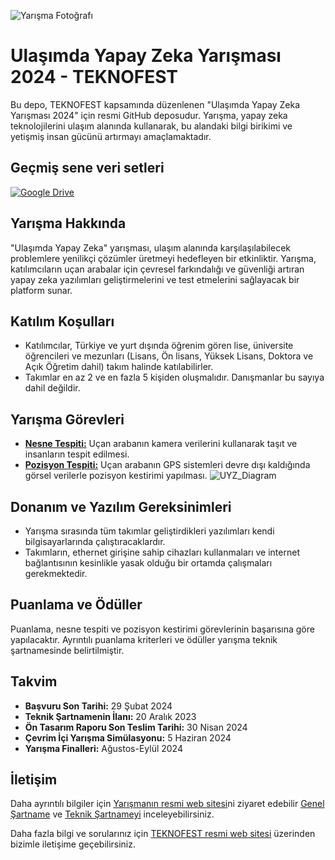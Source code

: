 ![Yarışma Fotoğrafı](https://cdn.teknofest.org/media/upload/userFormUpload/Ula%C5%9F%C4%B1mda-yapay-zeka_yT1wI.jpg)

# Ulaşımda Yapay Zeka Yarışması 2024 - TEKNOFEST

Bu depo, TEKNOFEST kapsamında düzenlenen "Ulaşımda Yapay Zeka Yarışması 2024" için resmi GitHub deposudur. Yarışma, yapay zeka teknolojilerini ulaşım alanında kullanarak, bu alandaki bilgi birikimi ve yetişmiş insan gücünü artırmayı amaçlamaktadır.


## Geçmiş sene veri setleri

[![Google Drive](https://img.shields.io/badge/Google%20Drive-4285F4?style=for-the-badge&logo=googledrive&logoColor=white)](https://drive.google.com/drive/folders/18_VqLBbyTubVSWAXG_CgmuJWGCx0mcBd)


## Yarışma Hakkında

"Ulaşımda Yapay Zeka" yarışması, ulaşım alanında karşılaşılabilecek problemlere yenilikçi çözümler üretmeyi hedefleyen bir etkinliktir. Yarışma, katılımcıların uçan arabalar için çevresel farkındalığı ve güvenliği artıran yapay zeka yazılımları geliştirmelerini ve test etmelerini sağlayacak bir platform sunar.

## Katılım Koşulları

- Katılımcılar, Türkiye ve yurt dışında öğrenim gören lise, üniversite öğrencileri ve mezunları (Lisans, Ön lisans, Yüksek Lisans, Doktora ve Açık Öğretim dahil) takım halinde katılabilirler.
- Takımlar en az 2 ve en fazla 5 kişiden oluşmalıdır. Danışmanlar bu sayıya dahil değildir.

## Yarışma Görevleri

- [**Nesne Tespiti:**](https://github.com/TEKNOFEST-YARISMALAR/ulasimda-yapay-zeka-yarismasi/blob/main/nesne%20tespiti.gif) Uçan arabanın kamera verilerini kullanarak taşıt ve insanların tespit edilmesi.
- [**Pozisyon Tespiti:**](https://github.com/TEKNOFEST-YARISMALAR/ulasimda-yapay-zeka-yarismasi/blob/main/pozisyon%20kestirimi.gif) Uçan arabanın GPS sistemleri devre dışı kaldığında görsel verilerle pozisyon kestirimi yapılması.
  ![UYZ_Diagram](https://github.com/TEKNOFEST-YARISMALAR/ulasimda-yapay-zeka-yarismasi/assets/47760055/a545ac68-8fd1-49b3-8d15-9e017493e114)


## Donanım ve Yazılım Gereksinimleri

- Yarışma sırasında tüm takımlar geliştirdikleri yazılımları kendi bilgisayarlarında çalıştıracaklardır.
- Takımların, ethernet girişine sahip cihazları kullanmaları ve internet bağlantısının kesinlikle yasak olduğu bir ortamda çalışmaları gerekmektedir.

## Puanlama ve Ödüller

Puanlama, nesne tespiti ve pozisyon kestirimi görevlerinin başarısına göre yapılacaktır. Ayrıntılı puanlama kriterleri ve ödüller yarışma teknik şartnamesinde belirtilmiştir.

## Takvim

- **Başvuru Son Tarihi:** 29 Şubat 2024
- **Teknik Şartnamenin İlanı:** 20 Aralık 2023
- **Ön Tasarım Raporu Son Teslim Tarihi:** 30 Nisan 2024
- **Çevrim İçi Yarışma Simülasyonu:** 5 Haziran 2024
- **Yarışma Finalleri:** Ağustos-Eylül 2024

## İletişim

Daha ayrıntılı bilgiler için [Yarışmanın resmi web sitesi](https://teknofest.org/tr/competitions/competition/43)ni ziyaret edebilir  [Genel Şartname](https://cdn.teknofest.org/media/upload/userFormUpload/Ula%C5%9F%C4%B1mda_Yapay_Zeka_Yar%C4%B1%C5%9Fmas%C4%B1_2024_Genel_Sartname_v1.1_0PAVj.pdf) ve [Teknik Şartnameyi](https://cdn.teknofest.org/media/upload/userFormUpload/2024_TEKNOFEST_Ulasimda_Yapay_Zeka_Yarismasi_Teknik_Sartname_v2_cyVyJ.pdf) inceleyebilirsiniz.

Daha fazla bilgi ve sorularınız için [TEKNOFEST resmi web sitesi](https://www.teknofest.org) üzerinden bizimle iletişime geçebilirsiniz.
